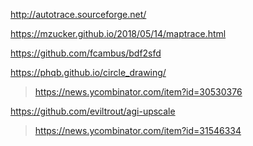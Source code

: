 http://autotrace.sourceforge.net/

https://mzucker.github.io/2018/05/14/maptrace.html

https://github.com/fcambus/bdf2sfd

https://phqb.github.io/circle_drawing/
> https://news.ycombinator.com/item?id=30530376

https://github.com/eviltrout/agi-upscale
> https://news.ycombinator.com/item?id=31546334